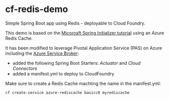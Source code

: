 # cf-redis-demo
Simple Spring Boot app using Redis - deployable to Cloud Foundry. 

This demo is based on the [Micorosft Spring Initializer tutorial](https://docs.microsoft.com/en-us/java/azure/spring-framework/configure-spring-boot-initializer-java-app-with-redis-cache?view=azure-java-stable) using an Azure Redis Cache.

It has been modified to leverage Pivotal Application Service (PAS) on Azure including the [Azure Service Broker](https://github.com/Azure/meta-azure-service-broker):
- added the following Spring Boot Starters: *Actuator* and *Cloud Connectors*
- added a manifest.yml to deploy to CloudFoundry

Make sure to create a Redis Cache machting the name in the manifest.yml:
```
cf create-service azure-rediscache basicc0 myrediscache
```
